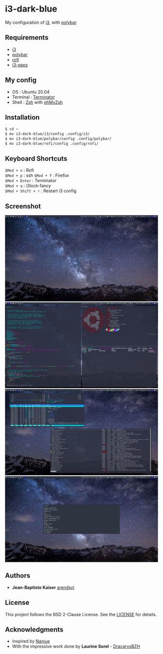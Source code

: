 # i3-dark-blue

My configuration of [i3](https://i3wm.org/), with [polybar](https://github.com/jaagr/polybar).

## Requirements
- [i3](https://i3wm.org/)
- [polybar](https://github.com/jaagr/polybar)
- [rofi](https://davedavenport.github.io/rofi/)
- [i3-gaps](https://github.com/Airblader/i3)

## My config
- OS : Ubuntu 20.04
- Terminal : [Terminator](https://wiki.archlinux.org/index.php/Terminator)
- Shell : [Zsh](zsh.org) with [ohMyZsh](http://ohmyz.sh/)

## Installation
```
$ cd ~
$ mv i3-dark-blue/i3/config .config/i3/
$ mv i3-dark-blue/polybar/config .config/polybar/
$ mv i3-dark-blue/rofi/config .config/rofi/
```

## Keyboard Shortcuts
`$Mod + n` : Rofi  
`$Mod + p` : ssh
`$Mod + f` : Firefox  
`$Mod + Enter` : Terminator  
`$Mod + a` : i3lock-fancy  
`$Mod + Shift + r` : Restart i3 config  


## Screenshot

![](https://github.com/arendsyl/i3-dark-blue/blob/master/img/ScreenPlain.png)
![](https://github.com/arendsyl/i3-dark-blue/blob/master/img/ScreenTerm.png)
![](https://github.com/arendsyl/i3-dark-blue/blob/master/img/ScreenFloating.png)
![](https://github.com/arendsyl/i3-dark-blue/blob/master/img/ScreenRofi.png)

## Authors
- __Jean-Baptiste Kaiser__ [arendsyl](https://github.com/arendsyl)


## License
This project follows the BSD 2-Clause License. See the [LICENSE](https://github.com/DracarysBZH/i3-zen/blob/master/LICENSE)
for details.

## Acknowledgments
- Inspired by [Nanjue](https://www.reddit.com/r/unixporn/comments/6qnsxv/colorcont)
- With the impressive work done by  __Laurine Sorel__ - [DracarysBZH](https://github.com/DracarysBZH)

